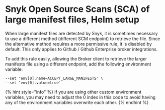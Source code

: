 # Snyk Open Source Scans (SCA) of large manifest files, Helm setup

When large manifest files are detected by Snyk, it is sometimes necessary to use a different method (different SCM endpoint) to retrieve the file. Since the alternative method requires a more permissive rule, it is disabled by default. This only applies to Github / Github Enterprise broker integrations.&#x20;

To add this rule easily, allowing the Broker client to retrieve the larger manifests file using a different endpoint, add the following environment variable:

```console
--set 'env[0].name=ACCEPT_LARGE_MANIFESTS' \
--set 'env[0].value=true'
```

{% hint style="info" %}
If you are using other custom environment variables, you may need to adjust the 0 index in this code to avoid having any of the environment variables overwrite each other.
{% endhint %}
